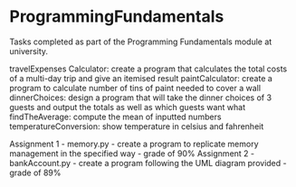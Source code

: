# ProgrammingFundamentals
Tasks completed as part of the Programming Fundamentals module at university.

travelExpenses Calculator: create a program that calculates the total costs of a multi-day trip and give an itemised result
paintCalculator: create a program to calculate number of tins of paint needed to cover a wall
dinnerChoices: design a program that will take the dinner choices of 3 guests and output the totals as well as which guests want what
findTheAverage: compute the mean of inputted numbers
temperatureConversion: show temperature in celsius and fahrenheit

Assignment 1 - memory.py - create a program to replicate memory management in the specified way - grade of 90%
Assignment 2 - bankAccount.py - create a program following the UML diagram provided - grade of 89%
